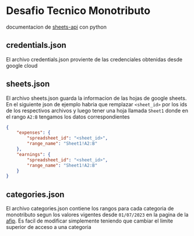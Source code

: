 # Desafio Tecnico Monotributo

documentacion de [sheets-api](https://developers.google.com/sheets/api/quickstart/python) con python

## credentials.json
El archivo credentials.json proviente de las credenciales obtenidas desde google cloud

## sheets.json
El archivo sheets.json guarda la informacion de las hojas de google sheets. En el siguiente json de ejemplo habria que remplazar `<sheet_id>` por los ids de los respectivos archivos y luego tener una hoja llamada `Sheet1` donde en el rango `A2:B` tengamos los datos correspondientes
```json
{
    "expenses": {
        "spreadsheet_id": "<sheet_id>",
        "range_name": "Sheet1!A2:B"
    },
    "earnings": {
        "spreadsheet_id": "<sheet_id>",
        "range_name": "Sheet1!A2:B"
    }
}
```

## categories.json
El archivo categories.json contiene los rangos para cada categoria de monotributo segun los valores vigentes desde `01/07/2023` en la pagina de la [afip](https://www.afip.gob.ar/monotributo/categorias.asp). Es facil de modificar simplemente teniendo que cambiar el limite superior de acceso a una categoria

